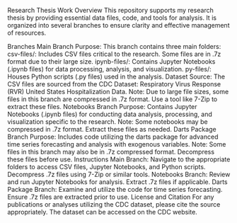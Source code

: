 Research Thesis Work
Overview
This repository supports my research thesis by providing essential data files, code, and tools for analysis. It is organized into several branches to ensure clarity and effective management of resources.

Branches
Main Branch
Purpose: This branch contains three main folders:
csv-files/: Includes CSV files critical to the research. Some files are in .7z format due to their large size.
ipynb-files/: Contains Jupyter Notebooks (.ipynb files) for data processing, analysis, and visualization.
py-files/: Houses Python scripts (.py files) used in the analysis.
Dataset Source: The CSV files are sourced from the CDC Dataset: Respiratory Virus Response (RVR) United States Hospitalization Data.
Note: Due to large file sizes, some files in this branch are compressed in .7z format. Use a tool like 7-Zip to extract these files.
Notebooks Branch
Purpose: Contains Jupyter Notebooks (.ipynb files) for conducting data analysis, processing, and visualization specific to the research.
Note: Some notebooks may be compressed in .7z format. Extract these files as needed.
Darts Package Branch
Purpose: Includes code utilizing the darts package for advanced time series forecasting and analysis with exogenous variables.
Note: Some files in this branch may also be in .7z compressed format. Decompress these files before use.
Instructions
Main Branch: Navigate to the appropriate folders to access CSV files, Jupyter Notebooks, and Python scripts. Decompress .7z files using 7-Zip or similar tools.
Notebooks Branch: Review and run Jupyter Notebooks for analysis. Extract .7z files if applicable.
Darts Package Branch: Examine and utilize the code for time series forecasting. Ensure .7z files are extracted prior to use.
License and Citation
For any publications or analyses utilizing the CDC dataset, please cite the source appropriately. The dataset can be accessed on the CDC website.

